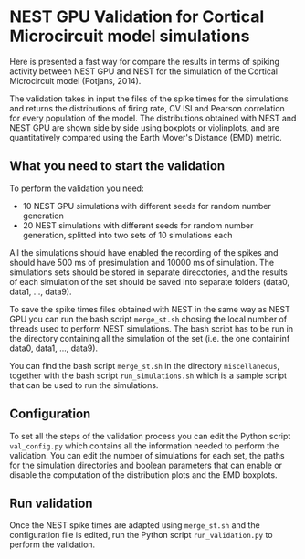# NEST GPU Validation for Cortical Microcircuit model simulations

Here is presented a fast way for compare the results in terms of spiking activity between NEST GPU and NEST for the simulation of the Cortical Microcircuit model (Potjans, 2014). 

The validation takes in input the files of the spike times for the simulations and returns the distributions of firing rate, CV ISI and Pearson correlation for every population of the model. The distributions obtained with NEST and NEST GPU are shown side by side using boxplots or violinplots, and are quantitatively compared using the Earth Mover's Distance (EMD) metric.

## What you need to start the validation

To perform the validation you need:
- 10 NEST GPU simulations with different seeds for random number generation
- 20 NEST simulations with different seeds for random number generation, splitted into two sets of 10 simulations each

All the simulations should have enabled the recording of the spikes and should have 500 ms of presimulation and 10000 ms of simulation. The simulations sets should be stored in separate direcotories, and the results of each simulation of the set should be saved into separate folders (data0, data1, ..., data9).

To save the spike times files obtained with NEST in the same way as NEST GPU you can run the bash script ``merge_st.sh`` chosing the local number of threads used to perform NEST simulations. The bash script has to be run in the directory containing all the simulation of the set (i.e. the one containinf data0, data1, ..., data9).

You can find the bash script ``merge_st.sh`` in the directory ``miscellaneous``, together with the bash script ``run_simulations.sh`` which is a sample script that can be used to run the simulations.

## Configuration

To set all the steps of the validation process you can edit the Python script ``val_config.py`` which contains all the information needed to perform the validation. You can edit the number of simulations for each set, the paths for the simulation directories and boolean parameters that can enable or disable the computation of the distribution plots and the EMD boxplots.

## Run validation

Once the NEST spike times are adapted using ``merge_st.sh`` and the configuration file is edited, run the Python script ``run_validation.py`` to perform the validation.


